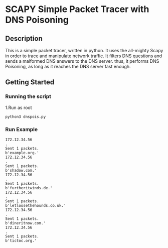 # SCAPY Simple Packet Tracer with DNS Poisoning

## Description

This is a simple packet tracer, written in python.
It uses the all-mighty Scapy in order to trace and manipulate network traffic.
It filters DNS questions and sends a malformed DNS answers to the DNS server.
thus, it performs DNS Poisoning, as long as it reaches the DNS server fast enough.

## Getting Started

### Running the script

1.Run as root
```
python3 dnspois.py
```

### Run Example
```
172.12.34.56
.
Sent 1 packets.
b'example.org.'
172.12.34.56
.
Sent 1 packets.
b'shadow.com.'
172.12.34.56
.
Sent 1 packets.
b'furtheritwinds.de.'
172.12.34.56
.
Sent 1 packets.
b'letloosethehounds.co.uk.'
172.12.34.56
.
Sent 1 packets.
b'dineritnow.com.'
172.12.34.56
.
Sent 1 packets.
b'tictoc.org.'
```
